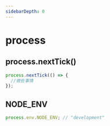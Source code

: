 ```yaml
---
sidebarDepth: 0
---
```


# process

## process.nextTick()

```js
process.nextTick(() => {
  //做些事情
});
```

## NODE_ENV

```js
process.env.NODE_ENV; // "development"
```
